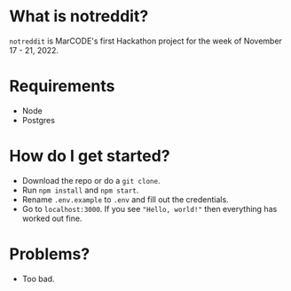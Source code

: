 # What is notreddit?
```notreddit``` is MarCODE's first Hackathon project for the week of November 17 - 21, 2022.

# Requirements
* Node
* Postgres

# How do I get started?
* Download the repo or do a ```git clone```.
* Run ```npm install``` and ```npm start```.
* Rename ```.env.example``` to ```.env``` and fill out the credentials.
* Go to ```localhost:3000```. If you see ```"Hello, world!"``` then everything has worked out fine.

# Problems?
* Too bad.